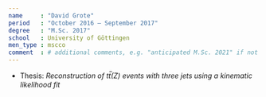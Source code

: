 ```yaml
---
name     : "David Grote"
period   : "October 2016 – September 2017"
degree   : "M.Sc. 2017"
school   : University of Göttingen
men_type : mscco
comment  : # additional comments, e.g. "anticipated M.Sc. 2021" if not yet graduated
---
```


- Thesis: *Reconstruction of tt̅(Z) events with three jets using a kinematic likelihood fit*